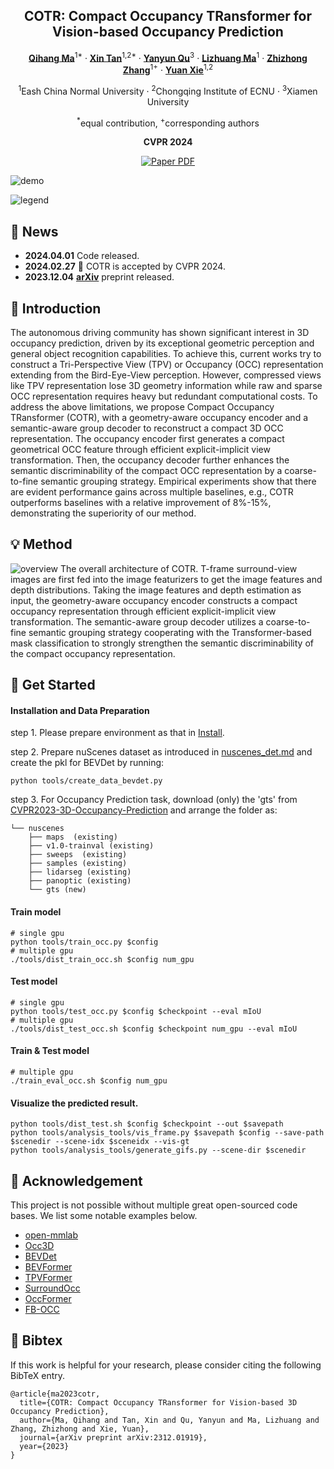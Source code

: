 <div align="center">
<h2>COTR: Compact Occupancy TRansformer for Vision-based Occupancy Prediction</h2>

[**Qihang Ma**](https://scholar.google.com/citations?user=MAfVfFsAAAAJ)<sup>1*</sup> · [**Xin Tan**](https://tanxincs.github.io/)<sup>1,2*</sup> · [**Yanyun Qu**](https://quyanyun.xmu.edu.cn/index.htm)<sup>3</sup> · [**Lizhuang Ma**](https://dmcv.sjtu.edu.cn/people/)<sup>1</sup> · [**Zhizhong Zhang**](https://scholar.google.com/citations?user=CXZciFAAAAAJ)<sup>1+</sup> · [**Yuan Xie**](https://scholar.google.com/citations?user=RN1QMPgAAAAJ)<sup>1,2</sup>

<sup>1</sup>Eash China Normal University · <sup>2</sup>Chongqing Institute of ECNU · <sup>3</sup>Xiamen University

<sup>*</sup>equal contribution, <sup>+</sup>corresponding authors

**CVPR 2024**

<a href="https://arxiv.org/abs/2312.01919"><img src='https://img.shields.io/badge/arXiv-COTR-red' alt='Paper PDF'></a>
</div>

![demo](./assets/video_nusc.gif)

![legend](./assets/nusc_bar.png)

## 🚀 News
- **2024.04.01** Code released.
- **2024.02.27** :star2: COTR is accepted by CVPR 2024.
- **2023.12.04** [**arXiv**](https://arxiv.org/abs/2312.01919) preprint released. 

## 📝 Introduction
The autonomous driving community has shown significant interest in 3D occupancy prediction, driven by its exceptional geometric perception and general object recognition capabilities. To achieve this, current works try to construct a Tri-Perspective View (TPV) or Occupancy (OCC) representation extending from the Bird-Eye-View perception. However, compressed views like TPV representation lose 3D geometry information while raw and sparse OCC representation requires heavy but redundant computational costs. To address the above limitations, we propose Compact Occupancy TRansformer (COTR), with a geometry-aware occupancy encoder and a semantic-aware group decoder to reconstruct a compact 3D OCC representation. The occupancy encoder first generates a compact geometrical OCC feature through efficient explicit-implicit view transformation. Then, the occupancy decoder further enhances the semantic discriminability of the compact OCC representation by a coarse-to-fine semantic grouping strategy. Empirical experiments show that there are evident performance gains across multiple baselines, e.g., COTR outperforms baselines with a relative improvement of 8%-15%, demonstrating the superiority of our method.

## 💡 Method

![overview](./assets/overview.png)
The overall architecture of COTR. T-frame surround-view images are first fed into the image featurizers to get the image features and depth distributions. Taking the image features and depth estimation as input, the geometry-aware occupancy encoder constructs a compact occupancy representation through efficient explicit-implicit view transformation. The semantic-aware group decoder utilizes a coarse-to-fine semantic grouping strategy cooperating with the Transformer-based mask classification to strongly strengthen the semantic discriminability of the compact occupancy representation.



## 🔧 Get Started

#### Installation and Data Preparation

step 1. Please prepare environment as that in [Install](docs/en/install.md).

step 2. Prepare nuScenes dataset as introduced in [nuscenes_det.md](docs/en/datasets/nuscenes_det.md) and create the pkl for BEVDet by running:
```shell
python tools/create_data_bevdet.py
```
step 3. For Occupancy Prediction task, download (only) the 'gts' from [CVPR2023-3D-Occupancy-Prediction](https://github.com/CVPR2023-3D-Occupancy-Prediction/CVPR2023-3D-Occupancy-Prediction) and arrange the folder as:
```shell script
└── nuscenes
    ├── maps  (existing)
    ├── v1.0-trainval (existing)
    ├── sweeps  (existing)
    ├── samples (existing)
    ├── lidarseg (existing)
    ├── panoptic (existing)
    └── gts (new)
```

#### Train model
```shell
# single gpu
python tools/train_occ.py $config
# multiple gpu
./tools/dist_train_occ.sh $config num_gpu
```

#### Test model
```shell
# single gpu
python tools/test_occ.py $config $checkpoint --eval mIoU
# multiple gpu
./tools/dist_test_occ.sh $config $checkpoint num_gpu --eval mIoU
```

#### Train & Test model
```shell
# multiple gpu
./train_eval_occ.sh $config num_gpu
```

#### Visualize the predicted result.

```shell
python tools/dist_test.sh $config $checkpoint --out $savepath
python tools/analysis_tools/vis_frame.py $savepath $config --save-path $scenedir --scene-idx $sceneidx --vis-gt
python tools/analysis_tools/generate_gifs.py --scene-dir $scenedir
```

## 🙏 Acknowledgement

This project is not possible without multiple great open-sourced code bases. We list some notable examples below.

- [open-mmlab](https://github.com/open-mmlab)
- [Occ3D](https://github.com/Tsinghua-MARS-Lab/Occ3D)
- [BEVDet](https://github.com/HuangJunJie2017/BEVDet)
- [BEVFormer](https://github.com/fundamentalvision/BEVFormer)
- [TPVFormer](https://github.com/wzzheng/TPVFormer)
- [SurroundOcc](https://github.com/weiyithu/SurroundOcc)
- [OccFormer](https://github.com/zhangyp15/OccFormer)
- [FB-OCC](https://github.com/NVlabs/FB-BEV)


## 📃 Bibtex

If this work is helpful for your research, please consider citing the following BibTeX entry.

```
@article{ma2023cotr,
  title={COTR: Compact Occupancy TRansformer for Vision-based 3D Occupancy Prediction},
  author={Ma, Qihang and Tan, Xin and Qu, Yanyun and Ma, Lizhuang and Zhang, Zhizhong and Xie, Yuan},
  journal={arXiv preprint arXiv:2312.01919},
  year={2023}
}
```
